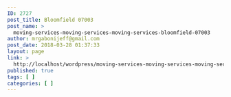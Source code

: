 ```yaml
---
ID: 2727
post_title: Bloomfield 07003
post_name: >
  moving-services-moving-services-moving-services-bloomfield-07003
author: mrgabonijeff@gmail.com
post_date: 2018-03-28 01:37:33
layout: page
link: >
  http://localhost/wordpress/moving-services-moving-services-moving-services-bloomfield-07003/
published: true
tags: [ ]
categories: [ ]
---
```

